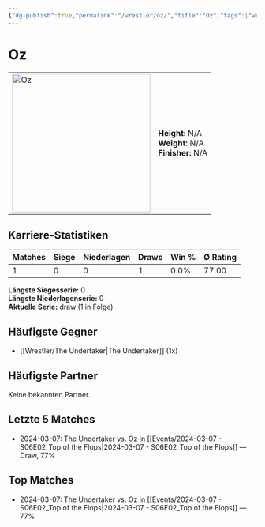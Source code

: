 ```yaml
---
{"dg-publish":true,"permalink":"/wrestler/oz/","title":"Oz","tags":["wrestler"],"noteIcon":""}
---
```



# Oz

<table>
        <tr>
        <td><img src="https://github.com/CptSpaulding1980/choke-slam-wrestling/releases/download/images/Oz.png" width="280" alt="Oz"></td>
        <td>
        <b>Height:</b> N/A<br>
        <b>Weight:</b> N/A<br>
        <b>Finisher:</b> N/A<br>
        </td>
        </tr>
        </table>
        

## Karriere-Statistiken

| Matches | Siege | Niederlagen | Draws | Win % | Ø Rating |
|---------|-------|-------------|-------|-------|-----------|
| 1 | 0 | 0 | 1 | 0.0% | 77.00 |

**Längste Siegesserie:** 0<br>**Längste Niederlagenserie:** 0<br>**Aktuelle Serie:** draw (1 in Folge)


## Häufigste Gegner
- [[Wrestler/The Undertaker\|The Undertaker]] (1x)

## Häufigste Partner
Keine bekannten Partner.

## Letzte 5 Matches
- 2024-03-07: The Undertaker vs. Oz in [[Events/2024-03-07 - S06E02_Top of the Flops\|2024-03-07 - S06E02_Top of the Flops]] — Draw, 77%

## Top Matches
- 2024-03-07: The Undertaker vs. Oz in [[Events/2024-03-07 - S06E02_Top of the Flops\|2024-03-07 - S06E02_Top of the Flops]] — 77%
